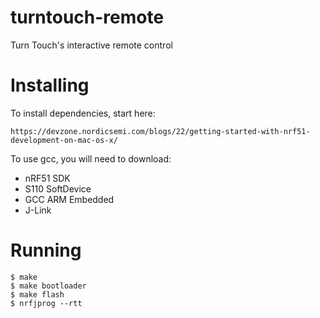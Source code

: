 turntouch-remote
================

Turn Touch's interactive remote control

# Installing

To install dependencies, start here:

    https://devzone.nordicsemi.com/blogs/22/getting-started-with-nrf51-development-on-mac-os-x/

To use gcc, you will need to download:

 * nRF51 SDK
 * S110 SoftDevice
 * GCC ARM Embedded
 * J-Link

# Running

    $ make
    $ make bootloader
    $ make flash
    $ nrfjprog --rtt

